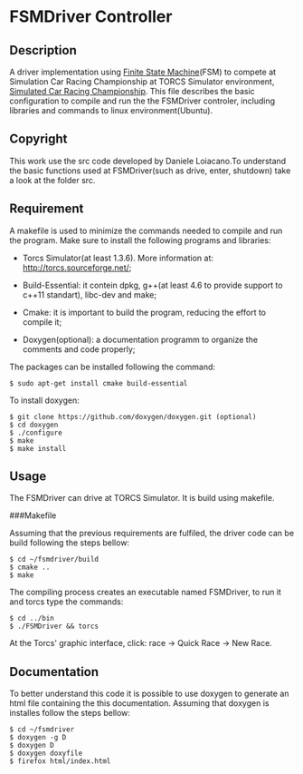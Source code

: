 FSMDriver Controller
====================


Description
-----------

A driver implementation using [Finite State Machine](FSM_Description.md)(FSM) to compete at Simulation Car Racing Championship at TORCS Simulator
environment, [Simulated Car Racing Championship](http://arxiv.org/abs/1304.1672). This file describes the basic configuration 
to compile and run the the FSMDriver controler, including libraries and commands to linux environment(Ubuntu).

Copyright
---------

This work use the src code developed by Daniele Loiacano.To understand the basic functions used at FSMDriver(such as drive, enter, shutdown) take a look at the folder src.


Requirement
-----------

A makefile is used to minimize the commands needed to compile and run the program.
Make sure to install the following programs and libraries:

* Torcs Simulator(at least 1.3.6). More information at: http://torcs.sourceforge.net/;

* Build-Essential: it contein dpkg, g++(at least 4.6 to provide support to c++11 standart), libc-dev and make;

* Cmake: it is important to build the program, reducing the effort to compile it;

* Doxygen(optional): a documentation programm to organize the comments and code properly; 

The packages can be installed following the command:
```
$ sudo apt-get install cmake build-essential
```
To install doxygen:
```
$ git clone https://github.com/doxygen/doxygen.git (optional)
$ cd doxygen
$ ./configure
$ make
$ make install
```

Usage
-----

The FSMDriver can drive at TORCS Simulator. It is build using makefile.


###Makefile 

Assuming that the previous requirements are fulfiled, the driver code can be build following the steps bellow:

```
$ cd ~/fsmdriver/build
$ cmake ..
$ make
```

The compiling process creates an executable named FSMDriver, to run it and torcs type the commands: 
```
$ cd ../bin
$ ./FSMDriver && torcs
```

At the Torcs' graphic interface, click: race -> Quick Race -> New Race.

Documentation
-------------

To better understand this code it is possible to use doxygen to generate an html file containing the this documentation.
Assuming that doxygen is installes follow the steps bellow:

```
$ cd ~/fsmdriver
$ doxygen -g D
$ doxygen D
$ doxygen doxyfile
$ firefox html/index.html
```





          
